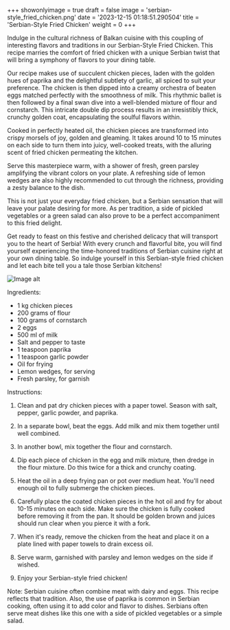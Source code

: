 +++ 
showonlyimage = true 
draft = false 
image = 'serbian-style_fried_chicken.png'
date = '2023-12-15 01:18:51.290504' 
title = 'Serbian-Style Fried Chicken' 
weight = 0
+++ 
 
Indulge in the cultural richness of Balkan cuisine with this coupling of interesting flavors and traditions in our Serbian-Style Fried Chicken. This recipe marries the comfort of fried chicken with a unique Serbian twist that will bring a symphony of flavors to your dining table.

Our recipe makes use of succulent chicken pieces, laden with the golden hues of paprika and the delightful subtlety of garlic, all spiced to suit your preference. The chicken is then dipped into a creamy orchestra of beaten eggs matched perfectly with the smoothness of milk. This rhythmic ballet is then followed by a final swan dive into a well-blended mixture of flour and cornstarch. This intricate double dip process results in an irresistibly thick, crunchy golden coat, encapsulating the soulful flavors within.

Cooked in perfectly heated oil, the chicken pieces are transformed into crispy morsels of joy, golden and gleaming. It takes around 10 to 15 minutes on each side to turn them into juicy, well-cooked treats, with the alluring scent of fried chicken permeating the kitchen.

Serve this masterpiece warm, with a shower of fresh, green parsley amplifying the vibrant colors on your plate. A refreshing side of lemon wedges are also highly recommended to cut through the richness, providing a zesty balance to the dish.

This is not just your everyday fried chicken, but a Serbian sensation that will leave your palate desiring for more. As per tradition, a side of pickled vegetables or a green salad can also prove to be a perfect accompaniment to this fried delight.

Get ready to feast on this festive and cherished delicacy that will transport you to the heart of Serbia! With every crunch and flavorful bite, you will find yourself experiencing the time-honored traditions of Serbian cuisine right at your own dining table. So indulge yourself in this Serbian-style fried chicken and let each bite tell you a tale those Serbian kitchens! 

![Image alt](/serbian-style_fried_chicken.png '300px')

Ingredients: 

- 1 kg chicken pieces
- 200 grams of flour
- 100 grams of cornstarch
- 2 eggs 
- 500 ml of milk 
- Salt and pepper to taste
- 1 teaspoon paprika
- 1 teaspoon garlic powder
- Oil for frying 
- Lemon wedges, for serving 
- Fresh parsley, for garnish

Instructions:

1. Clean and pat dry chicken pieces with a paper towel. Season with salt, pepper, garlic powder, and paprika.

2. In a separate bowl, beat the eggs. Add milk and mix them together until well combined.

3. In another bowl, mix together the flour and cornstarch.

4. Dip each piece of chicken in the egg and milk mixture, then dredge in the flour mixture. Do this twice for a thick and crunchy coating.

5. Heat the oil in a deep frying pan or pot over medium heat. You'll need enough oil to fully submerge the chicken pieces.

6. Carefully place the coated chicken pieces in the hot oil and fry for about 10-15 minutes on each side. Make sure the chicken is fully cooked before removing it from the pan. It should be golden brown and juices should run clear when you pierce it with a fork.

7. When it's ready, remove the chicken from the heat and place it on a plate lined with paper towels to drain excess oil.

8. Serve warm, garnished with parsley and lemon wedges on the side if wished.

9. Enjoy your Serbian-style fried chicken!

Note: Serbian cuisine often combine meat with dairy and eggs. This recipe reflects that tradition. Also, the use of paprika is common in Serbian cooking, often using it to add color and flavor to dishes. Serbians often serve meat dishes like this one with a side of pickled vegetables or a simple salad.